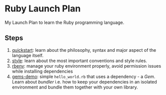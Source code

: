 # Ruby Launch Plan

My Launch Plan to learn the Ruby programming language.

## Steps

1. [quickstart](quickstart/README.md): learn about the philosophy, syntax and major aspect of the language itself.
2. [style](style/README.md): learn about the most important conventions and style rules.
3. [rbenv](rbenv/README.md): manage your ruby environment properly, avoid permission issues while installing dependencies
4. [gems-demo](gems-demo/README.md): simple `hello_world.rb` that uses a dependency - a *Gem*. Learn about *bundler* i.e. how to keep your dependencies in an isolated environment and bundle them together with your own library.
